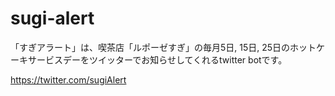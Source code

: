 # sugi-alert

「すぎアラート」は、喫茶店「ルポーゼすぎ」の毎月5日, 15日, 25日のホットケーキサービスデーをツイッターでお知らせしてくれるtwitter botです。

https://twitter.com/sugiAlert
